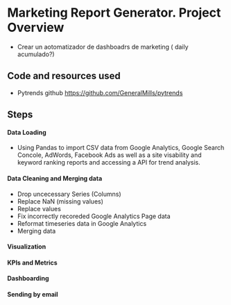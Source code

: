 # Marketing Report Generator. Project Overview 
 - Crear un aotomatizador de dashboadrs de marketing ( daily acumulado?)
## Code and resources used
 - Pytrends github https://github.com/GeneralMills/pytrends
## Steps
  #### Data Loading
   - Using Pandas to import CSV data from Google Analytics, Google Search Concole, AdWords, Facebook Ads as well as a site visability and keyword ranking reports and accessing a API for trend analysis.
  #### Data Cleaning and Merging data   
   - Drop uncecessary Series (Columns)
   - Replace NaN (missing values)
   - Replace values
   - Fix incorrectly recoreded Google Analytics Page data
   - Reformat timeseries data in Google Analytics   
   - Merging data
  #### Visualization
  #### KPIs and Metrics
  #### Dashboarding
  #### Sending by email

